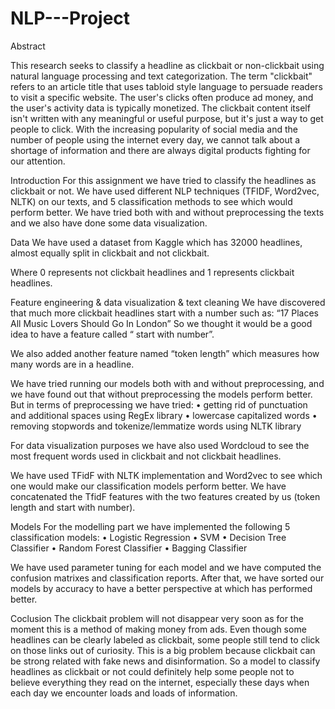 # NLP---Project
Abstract

This research seeks to classify a headline as clickbait or non-clickbait using natural language processing and text categorization.
The term "clickbait" refers to an article title that uses tabloid style language to persuade readers to visit a specific website. The user's clicks often produce ad money, and the user's activity data is typically monetized. The clickbait content itself isn't written with any meaningful or useful purpose, but it's just a way to get people to click.
With the increasing popularity of social media and the number of people using the internet every day, we cannot talk about a shortage of information and there are always digital products fighting for our attention.

Introduction
For this assignment we have tried to classify the headlines as clickbait or not. We have used different NLP techniques (TFIDF, Word2vec, NLTK)  on our texts, and 5 classification methods to see which would perform better. We have tried both with and without preprocessing the texts and we also have done some data visualization.

Data
We have used a dataset from Kaggle which has 32000 headlines, almost equally split in clickbait and not clickbait.
 
Where 0 represents not clickbait headlines and 1 represents clickbait headlines.

Feature engineering & data visualization & text cleaning
We have discovered that much more clickbait headlines start with a number such as: “17 Places All Music Lovers Should Go In London”
So we thought it would be a good idea to have a feature called “ start with number”.
 
We also added another feature named “token length” which measures how many words are in a headline.
 
We have tried running our models both with and without preprocessing, and we have found out that without preprocessing the models perform better.
But in terms of preprocessing we have tried:
•	getting rid of punctuation and additional spaces using RegEx library
•	lowercase capitalized words 
•	removing stopwords and tokenize/lemmatize words using NLTK library

For data visualization purposes we have also used Wordcloud to see the most frequent words used in clickbait and not clickbait headlines.
 
We have used TFidF with NLTK implementation and Word2vec to see which one would make our classification models perform better.
We have concatenated the TfidF features with the two features created by us (token length and start with number).

Models
For the modelling part we have implemented the following 5 classification models:
•	Logistic Regression
•	SVM
•	Decision Tree Classifier
•	Random Forest Classifier
•	Bagging Classifier

We have used parameter tuning for each model and we have computed the confusion matrixes and classification reports.
After that, we have sorted our models by accuracy to have a better perspective at which has performed better.

Coclusion
The clickbait problem will not disappear very soon as for the moment this is a method of making money from ads. Even though some headlines can be clearly labeled as clickbait, some people still tend to click on those links out of curiosity. This is a big problem because clickbait can be strong related with fake news and disinformation. So a model to classify headlines as clickbait or not could definitely help some people not to believe everything they read on the internet, especially these days when each day we encounter loads and loads of information.
